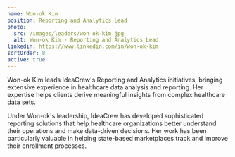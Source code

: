 ```yaml
---
name: Won-ok Kim
position: Reporting and Analytics Lead
photo:
  src: /images/leaders/won-ok-kim.jpg
  alt: Won-ok Kim - Reporting and Analytics Lead
linkedin: https://www.linkedin.com/in/won-ok-kim
sortOrder: 8
active: true
---
```


Won-ok Kim leads IdeaCrew's Reporting and Analytics initiatives, bringing extensive experience in healthcare data analysis and reporting. Her expertise helps clients derive meaningful insights from complex healthcare data sets.

Under Won-ok's leadership, IdeaCrew has developed sophisticated reporting solutions that help healthcare organizations better understand their operations and make data-driven decisions. Her work has been particularly valuable in helping state-based marketplaces track and improve their enrollment processes.
